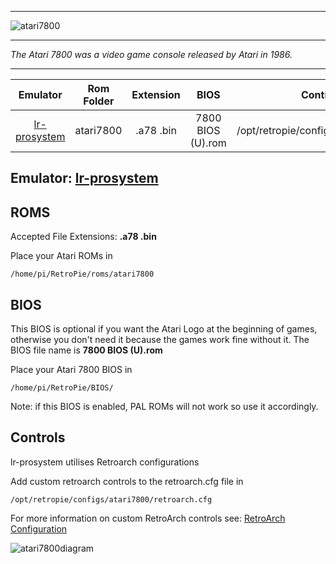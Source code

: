 ***
![atari7800](https://cloud.githubusercontent.com/assets/10035308/12190354/dbcd3aaa-b584-11e5-9c4f-89d0d7adc783.png)
***
_The Atari 7800 was a video game console released by Atari in 1986._
***

| Emulator | Rom Folder | Extension | BIOS |  Controller Config |
| :---: | :---: | :---: | :---: | :---: |
| [lr-prosystem](https://github.com/libretro/prosystem-libretro) | atari7800  | .a78 .bin | 7800 BIOS (U).rom | /opt/retropie/configs/atari7800/retroarch.cfg |

## Emulator: [lr-prosystem](https://github.com/libretro/prosystem-libretro)

## ROMS
Accepted File Extensions: **.a78 .bin**

Place your Atari ROMs in 
```
/home/pi/RetroPie/roms/atari7800
```

## BIOS 
This BIOS is optional if you want the Atari Logo at the beginning of games, otherwise you don't need it because the games work fine without it. The BIOS file name is **7800 BIOS (U).rom**

Place your Atari 7800 BIOS in
```
/home/pi/RetroPie/BIOS/
```
Note: if this BIOS is enabled, PAL ROMs will not work so use it accordingly.

## Controls

lr-prosystem utilises Retroarch configurations

Add custom retroarch controls to the retroarch.cfg file in
```shell
/opt/retropie/configs/atari7800/retroarch.cfg
```
For more information on custom RetroArch controls see: [RetroArch Configuration](https://github.com/petrockblog/RetroPie-Setup/wiki/RetroArch-Configuration)

![atari7800diagram](https://cloud.githubusercontent.com/assets/10035308/8268732/d7b4236c-174a-11e5-8386-6fa948235267.png)
